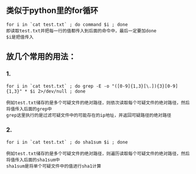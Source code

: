 ## 类似于python里的for循环

```
for i in `cat test.txt` ; do command $i ; done
即读取test.txt并把每一行的值都传入到后面的命令中，最后一定要加done
$i是把值传入
```

## 放几个常用的用法：

### 1.

```
for i in `cat test.txt` ; do grep -E -o "([0-9]{1,3}[\.]){3}[0-9]{1,3}" * $i 2>/dev/null ; done

例如test.txt储存的是多个可疑文件的绝对路径，则依次读取每个可疑文件的绝对路径，然后将值传入后面的grep中
grep这里执行的是过滤可疑文件中的可能存在的ip地址，并返回可疑路径的绝对路径
```

### 2.
```
for i in `cat test.txt` ; do sha1sum $i ; done

例如test.txt储存的是多个可疑文件的绝对路径，则遍历读取每个可疑文件的绝对路径，然后将值传入后面的sha1sum中
sha1sum是将单个可疑文件中的值进行sha1计算
```

